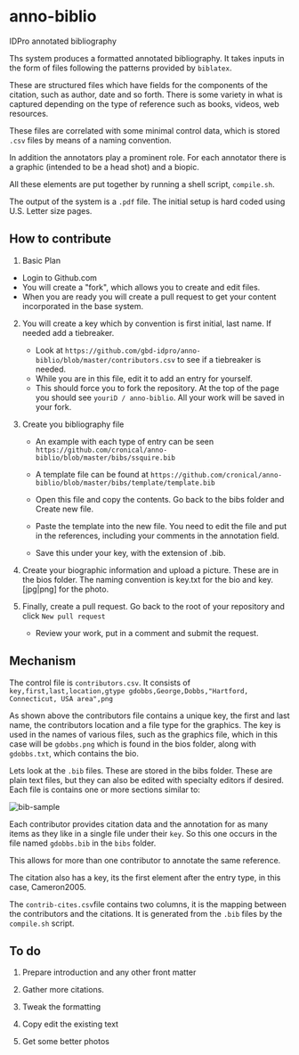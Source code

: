 # anno-biblio
IDPro annotated bibliography

Ths system produces a formatted annotated bibliography.  It takes inputs in the form of files following the patterns provided by `biblatex`.

These are structured files which have fields for the components of the citation, such as author, date and so forth.  There is some variety in what is captured depending on the type of reference such as books, videos, web resources.

These files are correlated with some minimal control data, which is stored `.csv` files by means of a naming convention.

In addition the annotators play a prominent role.  For each annotator there is a graphic (intended to be a head shot) and a biopic.

All these elements are put together by running a shell script, `compile.sh`.

The output of the system is a `.pdf` file.  The initial setup is hard coded using U.S. Letter size pages.

## How to contribute
1. Basic Plan

  - Login to Github.com
  - You will create a "fork", which allows you to create and edit files.
  - When you are ready you will create a pull request to get your content incorporated in the base system.
2. You will create a key which by convention is first initial, last name.  If needed add a tiebreaker.

   - Look at `https://github.com/gbd-idpro/anno-biblio/blob/master/contributors.csv` to see if a tiebreaker is needed.
   - While you are in this file, edit it to add an entry for yourself.
   - This should force you to fork the repository.  At the top of the page you should see `youriD / anno-biblio`. All your work will be saved in your fork.
3. Create you bibliography file

   - An example with each type of entry can be seen `https://github.com/cronical/anno-biblio/blob/master/bibs/ssquire.bib`
   - A template file can be found at 
     `https://github.com/cronical/anno-biblio/blob/master/bibs/template/template.bib`
   - Open this file and copy the contents. Go back to the bibs folder and Create new file.
   - Paste the template into the new file. You need to edit the file and put in the references, including your comments in the annotation field.

   - Save this under your key, with the extension of .bib.
4. Create your biographic information and upload a picture.  These are in the bios folder.  The naming convention is key.txt for the bio and key.[jpg|png] for the photo.
5. Finally, create a pull request. Go back to the root of your repository and click `New pull request`
   - Review your work, put in a comment and submit the request.

## Mechanism
The control file is `contributors.csv`. It consists of 
`
key,first,last,location,gtype
gdobbs,George,Dobbs,"Hartford, Connecticut, USA area",png`

As shown above the contributors file contains a unique key, the first and last name, the contributors location and a file type for the graphics.  The key is used in the names of various files, such as the graphics file, which in this case will be `gdobbs.png` which is found in the bios folder, along with `gdobbs.txt`, which contains the bio.

Lets  look at the `.bib` files.  These are stored in the bibs folder. These are plain text files, but they can also be edited with specialty editors if desired.  Each file is contains one or more sections similar to:

![bib-sample](media/bib-sample.png)

Each contributor provides citation data and the annotation for as many items as they like in a single file under their `key`.  So this one occurs in the file named `gdobbs.bib` in the `bibs` folder.

This allows for more than one contributor to annotate the same reference.  

The citation also has a key, its the first element after the entry type, in this case, Cameron2005. 

The `contrib-cites.csv`file contains two columns, it is the mapping between the contributors and the citations.  It is generated from the `.bib` files by the `compile.sh` script.

## To do

1. Prepare introduction and any other front matter

2. Gather more citations.

3. Tweak the formatting 

4. Copy edit the existing text

5. Get some better photos
